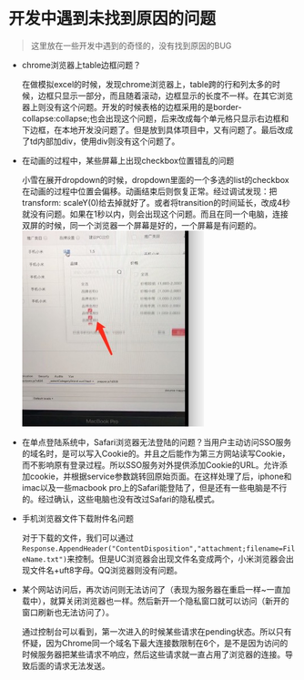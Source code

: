 # 开发中遇到未找到原因的问题

> 这里放在一些开发中遇到的奇怪的，没有找到原因的BUG

- chrome浏览器上table边框问题？
  
  在做模拟excel的时候，发现chrome浏览器上，table跨的行和列太多的时候，边框只显示一部分，而且随着滚动，边框显示的长度不一样。在其它浏览器上则没有这个问题。开发的时候表格的边框采用的是border-collapse:collapse;也会出现这个问题，后来改成每个单元格只显示右边框和下边框，在本地开发没问题了。但是放到具体项目中，又有问题了。最后改成了td内部加div，使用div则没有这个问题了。

- 在动画的过程中，某些屏幕上出现checkbox位置错乱的问题

  小雪在展开dropdown的时候，dropdown里面的一个多选的list的checkbox在动画的过程中位置会偏移。动画结束后则恢复正常。经过调试发现：把transform: scaleY(0)给去掉就好了。或者将transition的时间延长，改成4秒就没有问题。如果在1秒以内，则会出现这个问题。而且在同一个电脑，连接双屏的时候，同一个浏览器一个屏幕是好的，一个屏幕是有问题的。
  ![img](./images/demo1.jpg)

- 在单点登陆系统中，Safari浏览器无法登陆的问题？当用户主动访问SSO服务的域名时，是可以写入Cookie的。并且之后能作为第三方网站读写Cookie，而不影响原有登录过程。所以SSO服务对外提供添加Cookie的URL。允许添加cookie，并根据service参数跳转回原始页面。在这样处理了后，iphone和imac以及一些macbook pro上的Safari能登陆了，但是还有一些电脑是不行的。经过确认，这些电脑也没有改过Safari的隐私模式。

- 手机浏览器文件下载附件名问题
  
  对于下载的文件，我们可以通过`Response.AppendHeader("ContentDisposition","attachment;filename=FileName.txt")`来控制。但是UC浏览器会出现文件名变成两个，小米浏览器会出现文件名+uft8字母。QQ浏览器则没有问题。

- 某个网站访问后，再次访问则无法访问了（表现为服务器在重启一样~一直加载中），就算关闭浏览器也一样。然后新开一个隐私窗口就可以访问（新开的窗口刷新也无法访问了）。

  通过控制台可以看到，第一次进入的时候某些请求在pending状态。所以只有怀疑，因为Chrome同一个域名下最大连接数限制在6个，是不是因为访问的时候服务器把某些请求不响应，然后这些请求就一直占用了浏览器的连接。导致后面的请求无法发送。
